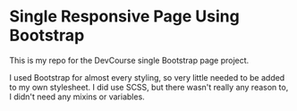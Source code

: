 # Single Responsive Page Using Bootstrap

This is my repo for the DevCourse single Bootstrap page project.

I used Bootstrap for almost every styling, so very little needed to be added to my own stylesheet. I did use SCSS, but there wasn't really any reason to, I didn't need any mixins or variables. 
